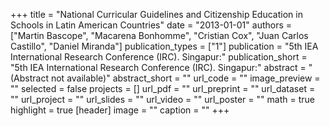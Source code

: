+++
title = "National Curricular Guidelines and Citizenship Education in Schools in Latin American Countries"
date = "2013-01-01"
authors = ["Martin Bascope", "Macarena Bonhomme", "Cristian Cox", "Juan Carlos Castillo", "Daniel Miranda"]
publication_types = ["1"]
publication = "5th IEA International Research Conference (IRC).  Singapur:"
publication_short = "5th IEA International Research Conference (IRC).  Singapur:"
abstract = "(Abstract not available)"
abstract_short = ""
url_code = ""
image_preview = ""
selected = false
projects = []
url_pdf = ""
url_preprint = ""
url_dataset = ""
url_project = ""
url_slides = ""
url_video = ""
url_poster = ""
math = true
highlight = true
[header]
image = ""
caption = ""
+++
